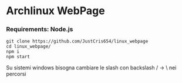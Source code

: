 # Archlinux WebPage

### Requirements: Node.js

```
git clone https://github.com/JustCris654/linux_webpage
cd linux_webpage/
npm i
npm start
```
Su sistemi windows bisogna cambiare le slash con backslash / -> \ nei percorsi
